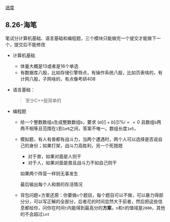 [进度](https://campus.jd.com/#/myDeliver?type=present)

## 8.26-海笔

笔试分计算机基础、语言基础和编程题，三个模块只能做完一个提交才能做下一个，提交后不能修改

+ 计算机基础
	+ 体量大概是13或者是16个单选
	+ 有数据库八股，比如存储引擎特点，有操作系统八股，比如页表啥的，有计网八股，子网啥的，有点像考研408

+ 语言基础：
	>至少C++挺简单的

+ 编程题
	+ 给一个整数数组`a`生成整数数组`b`，要求 $(a[i] + b[i]) \% i == 0$ 且数组`b`两两不相等且范围在`1`到`1e9`之间，答案不唯一。数组长度`1e5`，
	+ 模拟题，有人有兽都有战斗力，当两个遭遇时，两个人可以选择是否说自己的身份；如果打架，战斗力高胜利，另一个死翘翘
		+ 对于兽，如果对面是人则干
		+ 对于人，如果对面是兽且战斗力不如自己则干
		
		如果两个阵营一样则无事发生

		最后输出每个人和兽的存活情况

	+ 背包问题+方案还原：你要做`n`个题目，每个题目可以不做，可以暴力得部分分，可以写正解的全部分，后者花的时间显然大于前者，然后把这些信息都给你，问你在时间`t`内能得到最高分的**方案**，`n`和`t`的值域是`2000`，其他的不会超过`int`
